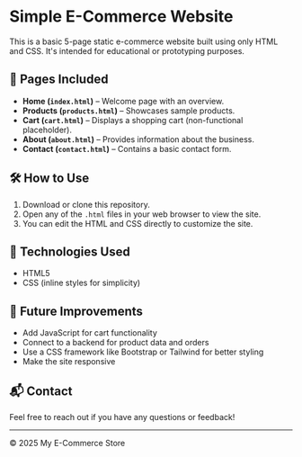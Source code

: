 # Simple E-Commerce Website

This is a basic 5-page static e-commerce website built using only HTML and CSS. It's intended for educational or prototyping purposes.

## 📄 Pages Included

* **Home (****`index.html`****)** – Welcome page with an overview.
* **Products (****`products.html`****)** – Showcases sample products.
* **Cart (****`cart.html`****)** – Displays a shopping cart (non-functional placeholder).
* **About (****`about.html`****)** – Provides information about the business.
* **Contact (****`contact.html`****)** – Contains a basic contact form.

## 🛠️ How to Use

1. Download or clone this repository.
2. Open any of the `.html` files in your web browser to view the site.
3. You can edit the HTML and CSS directly to customize the site.

## 🧱 Technologies Used

- HTML5
- CSS (inline styles for simplicity)

## 🚀 Future Improvements

- Add JavaScript for cart functionality
- Connect to a backend for product data and orders
- Use a CSS framework like Bootstrap or Tailwind for better styling
- Make the site responsive

## 📬 Contact

Feel free to reach out if you have any questions or feedback!

---

© 2025 My E-Commerce Store

